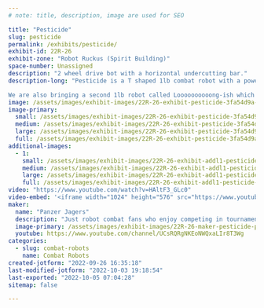 ```yaml
---
# note: title, description, image are used for SEO

title: "Pesticide"
slug: pesticide
permalink: /exhibits/pesticide/
exhibit-id: 22R-26
exhibit-zone: "Robot Ruckus (Spirit Building)"
space-number: Unassigned
description: "2 wheel drive bot with a horizontal undercutting bar."
description-long: "Pesticide is a T shaped 1lb combat robot with a powerful horizontal spinning bar. Champion of Robot Ruckus 2021.

We are also bringing a second 1lb robot called Loooooooooong-ish which is ~13 inches long with a titanium wedge and that is inspired by the Battlebot Smeeeeeeee."
image: /assets/images/exhibit-images/22R-26-exhibit-pesticide-3fa54d9a-d231-49ab-95c7-0a0c3b8af5ec-1-large.jpg
image-primary: 
  small: /assets/images/exhibit-images/22R-26-exhibit-pesticide-3fa54d9a-d231-49ab-95c7-0a0c3b8af5ec-1-small.jpg
  medium: /assets/images/exhibit-images/22R-26-exhibit-pesticide-3fa54d9a-d231-49ab-95c7-0a0c3b8af5ec-1-medium.jpg
  large: /assets/images/exhibit-images/22R-26-exhibit-pesticide-3fa54d9a-d231-49ab-95c7-0a0c3b8af5ec-1-large.jpg
  full: /assets/images/exhibit-images/22R-26-exhibit-pesticide-3fa54d9a-d231-49ab-95c7-0a0c3b8af5ec-1-full.jpg
additional-images: 
  - 1:
    small: /assets/images/exhibit-images/22R-26-exhibit-addl1-pesticide-ant-v26-small.png
    medium: /assets/images/exhibit-images/22R-26-exhibit-addl1-pesticide-ant-v26-medium.png
    large: /assets/images/exhibit-images/22R-26-exhibit-addl1-pesticide-ant-v26-large.png
    full: /assets/images/exhibit-images/22R-26-exhibit-addl1-pesticide-ant-v26-full.png
video: "https://www.youtube.com/watch?v=HAltF3_GLc0"
video-embed: '<iframe width="1024" height="576" src="https://www.youtube.com/embed/HAltF3_GLc0?feature=oembed" frameborder="0" allow="accelerometer; autoplay; clipboard-write; encrypted-media; gyroscope; picture-in-picture" allowfullscreen title="Robot Ruckus 2021 (Pesticide)"></iframe>'
maker: 
  name: "Panzer Jagers"
  description: "Just robot combat fans who enjoy competing in tournaments"
  image-primary: /assets/images/exhibit-images/22R-26-maker-pesticide-panzer-jagers-medium.png
  youtube: https://www.youtube.com/channel/UCsRQRgNKEoNWQxaLIr8T3Wg
categories: 
  - slug: combat-robots
    name: Combat Robots
created-jotform: "2022-09-26 16:35:18"
last-modified-jotform: "2022-10-03 19:18:54"
last-exported: "2022-10-05 07:04:28"
sitemap: false

---
```

